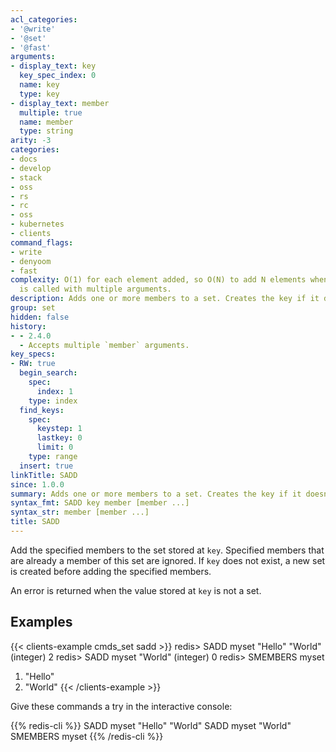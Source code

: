 ```yaml
---
acl_categories:
- '@write'
- '@set'
- '@fast'
arguments:
- display_text: key
  key_spec_index: 0
  name: key
  type: key
- display_text: member
  multiple: true
  name: member
  type: string
arity: -3
categories:
- docs
- develop
- stack
- oss
- rs
- rc
- oss
- kubernetes
- clients
command_flags:
- write
- denyoom
- fast
complexity: O(1) for each element added, so O(N) to add N elements when the command
  is called with multiple arguments.
description: Adds one or more members to a set. Creates the key if it doesn't exist.
group: set
hidden: false
history:
- - 2.4.0
  - Accepts multiple `member` arguments.
key_specs:
- RW: true
  begin_search:
    spec:
      index: 1
    type: index
  find_keys:
    spec:
      keystep: 1
      lastkey: 0
      limit: 0
    type: range
  insert: true
linkTitle: SADD
since: 1.0.0
summary: Adds one or more members to a set. Creates the key if it doesn't exist.
syntax_fmt: SADD key member [member ...]
syntax_str: member [member ...]
title: SADD
---
```

Add the specified members to the set stored at `key`.
Specified members that are already a member of this set are ignored.
If `key` does not exist, a new set is created before adding the specified
members.

An error is returned when the value stored at `key` is not a set.

## Examples

{{< clients-example cmds_set sadd >}}
redis> SADD myset "Hello" "World"
(integer) 2
redis> SADD myset "World"
(integer) 0
redis> SMEMBERS myset
1) "Hello"
2) "World"
{{< /clients-example >}}

Give these commands a try in the interactive console:

{{% redis-cli %}}
SADD myset "Hello" "World"
SADD myset "World"
SMEMBERS myset
{{% /redis-cli %}}
